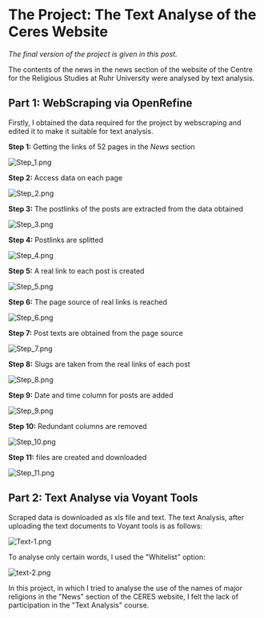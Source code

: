# The Project: The Text Analyse of the Ceres Website

_The final version of the project is given in this post._

The contents of the news in the news section of the website of the Centre for the Religious Studies at Ruhr University were analysed by text analysis.
## Part 1: WebScraping via OpenRefine
Firstly, I obtained the data required for the project by webscraping and edited it to make it suitable for text analysis.

**Step 1:**   Getting the links of 52 pages in the _News_ section

![Step_1.png](./Step_1.png)


**Step 2:**   Access data on each page

![Step_2.png](./Step_2.png)


**Step 3:**   The postlinks of the posts are extracted from the data obtained

![Step_3.png](./Step_3.png)


**Step 4:**   Postlinks are splitted

![Step_4.png](./Step_4.png)


**Step 5:**   A real link to each post is created 

![Step_5.png](./Step_5.png)


**Step 6:**   The page source of real links is reached

![Step_6.png](./Step_6.png)


**Step 7:**   Post texts are obtained from the page source

![Step_7.png](./Step_7.png)


**Step 8:**   Slugs are taken from the real links of each post 

![Step_8.png](./Step_8.png)


**Step 9:**   Date and time column for posts are added  

![Step_9.png](./Step_9.png)


**Step 10:**   Redundant columns are removed 

![Step_10.png](./Step_10.png)


**Step 11:**   files are created and downloaded

![Step_11.png](./Step_11.png)


## Part 2: Text Analyse via Voyant Tools 
Scraped data is downloaded as xls file and text.
The text Analysis, after uploading the text documents to Voyant tools is as follows:

![Text-1.png](./Text-1.png)

To analyse only certain words, I used the "Whitelist" option:

![text-2.png](./text-2.png)

In this project, in which I tried to analyse the use of the names of major religions in the "News" section of the CERES website, I felt the lack of participation in the "Text Analysis" course. 
